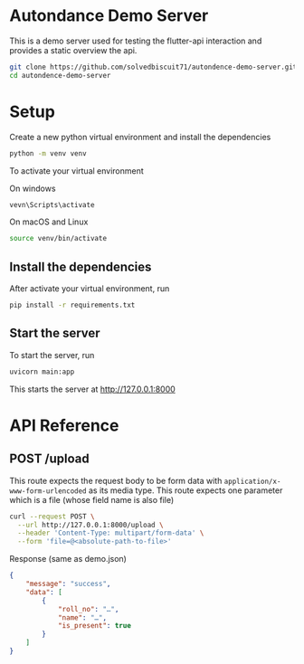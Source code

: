 # Autondance Demo Server

This is a demo server used for testing the flutter-api interaction
and provides a static overview the api.

```bash
git clone https://github.com/solvedbiscuit71/autondence-demo-server.git
cd autondence-demo-server
```

# Setup

Create a new python virtual environment and install the dependencies
```bash
python -m venv venv
```

To activate your virtual environment

On windows
```bash
vevn\Scripts\activate
```

On macOS and Linux
```bash
source venv/bin/activate
```

## Install the dependencies

After activate your virtual environment, run
```bash
pip install -r requirements.txt
```


## Start the server

To start the server, run
```bash
uvicorn main:app
```

This starts the server at http://127.0.0.1:8000

# API Reference

## POST /upload

This route expects the request body to be form data with `application/x-www-form-urlencoded`
as its media type. This route expects one parameter which is a file (whose field name is also file)

```bash
curl --request POST \
  --url http://127.0.0.1:8000/upload \
  --header 'Content-Type: multipart/form-data' \
  --form 'file=@<absolute-path-to-file>'
```

Response (same as demo.json)
```json
{
	"message": "success",
	"data": [
		{
			"roll_no": "…",
			"name": "…",
			"is_present": true
		}
	]
}
```
